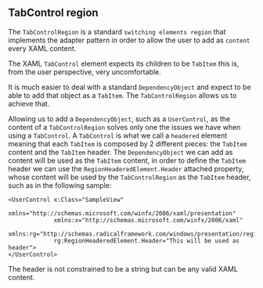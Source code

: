 ## TabControl region

The `TabControlRegion` is a standard `switching elements region` that implements the adapter pattern in order to allow the user to add as `content` every XAML content.

The XAML `TabControl` element expects its children to be `TabItem` this is, from the user perspective, very uncomfortable.

It is much easier to deal with a standard `DependencyObject` and expect to be able to add that object as a `TabItem`. The `TabControlRegion` allows us to achieve that.

Allowing us to add a `DependencyObject`, such as a `UserControl`, as the content of a `TabControlRegion` solves only one the issues we have when using a `TabControl`.
A `TabControl` is what we call a `headered` element meaning that each `TabItem` is composed by 2 different pieces: the `TabItem` content and the `TabItem` header.
The `DependencyObject` we can add as content will be used as the `TabItem` content, in order to define the `TabItem` header we can use the `RegionHeaderedElement.Header` attached property, whose content will be used by the `TabControlRegion` as the `TabItem` header, such as in the following sample:

```xaml
<UserControl x:Class="SampleView"
             xmlns="http://schemas.microsoft.com/winfx/2006/xaml/presentation"
             xmlns:x="http://schemas.microsoft.com/winfx/2006/xaml"
             xmlns:rg="http://schemas.radicalframework.com/windows/presentation/regions"
             rg:RegionHeaderedElement.Header="This will be used as header">
</UserControl>
```

The header is not constrained to be a string but can be any valid XAML content.